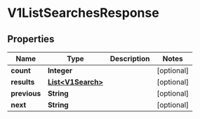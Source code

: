 

# V1ListSearchesResponse

## Properties

Name | Type | Description | Notes
------------ | ------------- | ------------- | -------------
**count** | **Integer** |  |  [optional]
**results** | [**List&lt;V1Search&gt;**](V1Search.md) |  |  [optional]
**previous** | **String** |  |  [optional]
**next** | **String** |  |  [optional]



